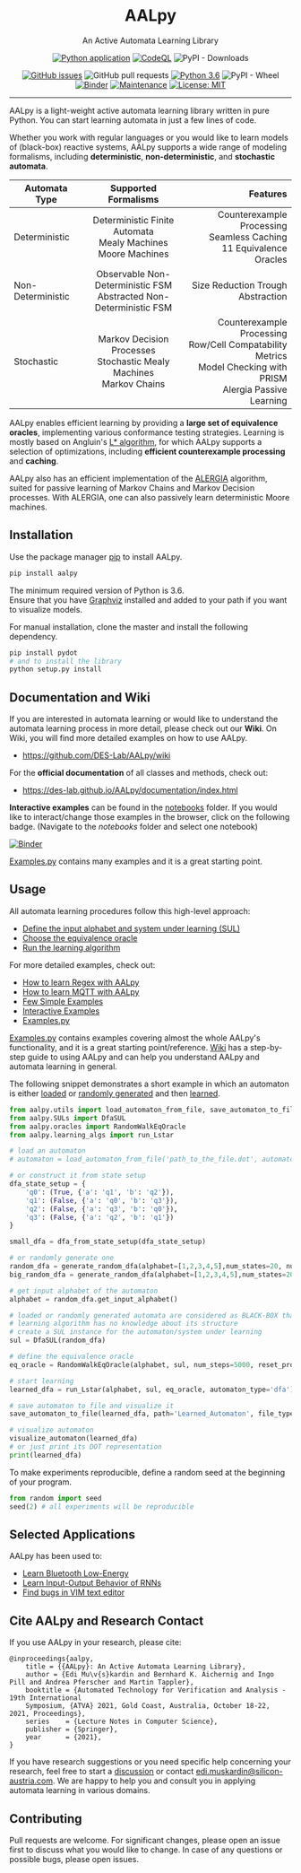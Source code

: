 <div align="center">
    <h1 align="center">AALpy</h1>
    <p align="center">An Active Automata Learning Library</p>

[![Python application](https://github.com/DES-Lab/AALpy/actions/workflows/python-app.yml/badge.svg)](https://github.com/DES-Lab/AALpy/actions/workflows/python-app.yml)
[![CodeQL](https://github.com/DES-Lab/AALpy/actions/workflows/codeql-analysis.yml/badge.svg)](https://github.com/DES-Lab/AALpy/actions/workflows/codeql-analysis.yml)
![PyPI - Downloads](https://img.shields.io/pypi/dm/aalpy)

[![GitHub issues](https://img.shields.io/github/issues/DES-Lab/AALpy)](https://github.com/DES-Lab/AALpy/issues)
![GitHub pull requests](https://img.shields.io/github/issues-pr/des-lab/aalpy)
[![Python 3.6](https://img.shields.io/badge/python-3.6%2B-blue)](https://www.python.org/downloads/release/python-360/)
![PyPI - Wheel](https://img.shields.io/pypi/wheel/aalpy)
[![Binder](https://mybinder.org/badge_logo.svg)](https://mybinder.org/v2/gh/DES-Lab/AALpy/master)
[![Maintenance](https://img.shields.io/badge/Maintained%3F-yes-green.svg)](https://GitHub.com/Naereen/StrapDown.js/graphs/commit-activity)
[![License: MIT](https://img.shields.io/badge/License-MIT-blue.svg)](https://opensource.org/licenses/MIT)
</div>
<hr />

AALpy is a light-weight active automata learning library written in pure Python. 
You can start learning automata in just a few lines of code. 

Whether you work with regular languages or you would like to learn models of 
(black-box) reactive systems, AALpy supports a wide range of modeling formalisms, including 
**deterministic**, **non-deterministic**, and **stochastic automata**. 

<center>

| Automata Type   |      Supported Formalisms      |  Features |
|----------|:-------------:|------:|
| Deterministic     |  Deterministic Finite Automata<br />Mealy Machines<br />Moore Machines | Counterexample Processing<br />Seamless Caching<br />11 Equivalence Oracles |
| Non-Deterministic |    Observable Non-Deterministic FSM <br /> Abstracted Non-Deterministic FSM|   Size Reduction Trough Abstraction<br />|
| Stochastic        |  Markov Decision Processes<br />Stochastic Mealy Machines<br />Markov Chains |    Counterexample Processing<br />Row/Cell Compatability Metrics<br />Model Checking with PRISM<br />Alergia Passive Learning|

</center>

<!---
You can use it to learn **deterministic finite automata**, **Moore machines**, 
and **Mealy machines** of deterministic systems. 
If the system that you would like to learn shows non-deterministic or
stochastic behavior, AALpy allows you to learn **observable
nondeterministic finite-state machines**, **Markov decision processes**, 
or **stochastic Mealy machines**.

Finally, support for learning **abstracted non-deterministic Mealy machines** 
enables efficient learning of system models with large input space.
--->

AALpy enables efficient learning by providing a **large set of equivalence oracles**, implementing various conformance testing strategies. Learning 
is mostly based on Angluin's [L* algorithm](https://people.eecs.berkeley.edu/~dawnsong/teaching/s10/papers/angluin87.pdf), for which AALpy supports a 
selection of optimizations, including **efficient counterexample processing** and **caching**.

AALpy also has an efficient implementation of the [ALERGIA](https://link.springer.com/article/10.1007/s10994-016-5565-9) algorithm, 
suited for passive learning of Markov Chains and Markov Decision processes. With ALERGIA, one can also passively learn deterministic Moore machines.
 
## Installation

Use the package manager [pip](https://pip.pypa.io/en/stable/) to install AALpy.
```bash
pip install aalpy
```
The minimum required version of Python is 3.6.  
Ensure that you have [Graphviz](https://graphviz.org/) installed and added to your path if you want to visualize models.

For manual installation, clone the master and install the following dependency.
```bash
pip install pydot
# and to install the library
python setup.py install
```

## Documentation and Wiki

If you are interested in automata learning or would like to understand the automata learning process in more detail,
please check out our **Wiki**. On Wiki, you will find more detailed examples on how to use AALpy.
- <https://github.com/DES-Lab/AALpy/wiki>

For the **official documentation** of all classes and methods, check out:
- <https://des-lab.github.io/AALpy/documentation/index.html>

**Interactive examples** can be found in the [notebooks](https://github.com/DES-Lab/AALpy/tree/master/notebooks) folder.
If you would like to interact/change those examples in the browser, click on the following badge. (Navigate to the _notebooks_ folder and select one notebook)

[![Binder](https://mybinder.org/badge_logo.svg)](https://mybinder.org/v2/gh/DES-Lab/AALpy/master)

[Examples.py](https://github.com/DES-Lab/AALpy/blob/master/Examples.py) contains many examples and it is a great starting point. 

## Usage

All automata learning procedures follow this high-level approach:
- [Define the input alphabet and system under learning (SUL)](https://github.com/DES-Lab/AALpy/wiki/SUL-Interface,-or-How-to-Learn-Your-Systems)
- [Choose the equivalence oracle](https://github.com/DES-Lab/AALpy/wiki/Equivalence-Oracles)
- [Run the learning algorithm](https://github.com/DES-Lab/AALpy/wiki/Setting-Up-Learning)

For more detailed examples, check out:
- [How to learn Regex with AALpy](https://github.com/DES-Lab/AALpy/wiki/SUL-Interface,-or-How-to-Learn-Your-Systems#example---regexsul)
- [How to learn MQTT with AALpy](https://github.com/DES-Lab/AALpy/wiki/SUL-Interface,-or-How-to-Learn-Your-Systems#example---mqtt)
- [Few Simple Examples](https://github.com/DES-Lab/Automata-Learning-Based-Diagnosis)
- [Interactive Examples](https://github.com/DES-Lab/AALpy/tree/master/notebooks)
- [Examples.py](https://github.com/DES-Lab/AALpy/blob/master/Examples.py)

[Examples.py](https://github.com/DES-Lab/AALpy/blob/master/Examples.py) contains examples covering almost the whole AALpy's functionality, and it is a great starting point/reference.
[Wiki](https://github.com/DES-Lab/AALpy/wiki) has a step-by-step guide to using AALpy and can help you understand AALpy and automata learning in general. 

The following snippet demonstrates a short example in which an automaton is either [loaded](https://github.com/DES-Lab/AALpy/wiki/Loading,Saving,-Syntax-and-Visualization-of-Automata) or [randomly generated](https://github.com/DES-Lab/AALpy/wiki/Generation-of-Random-Automata) and then [learned](https://github.com/DES-Lab/AALpy/wiki/Setting-Up-Learning).
```python
from aalpy.utils import load_automaton_from_file, save_automaton_to_file, visualize_automaton, generate_random_dfa, dfa_from_state_setup
from aalpy.SULs import DfaSUL
from aalpy.oracles import RandomWalkEqOracle
from aalpy.learning_algs import run_Lstar

# load an automaton
# automaton = load_automaton_from_file('path_to_the_file.dot', automaton_type='dfa')

# or construct it from state setup
dfa_state_setup = {
    'q0': (True, {'a': 'q1', 'b': 'q2'}),
    'q1': (False, {'a': 'q0', 'b': 'q3'}),
    'q2': (False, {'a': 'q3', 'b': 'q0'}),
    'q3': (False, {'a': 'q2', 'b': 'q1'})
}

small_dfa = dfa_from_state_setup(dfa_state_setup)

# or randomly generate one
random_dfa = generate_random_dfa(alphabet=[1,2,3,4,5],num_states=20, num_accepting_states=8)
big_random_dfa = generate_random_dfa(alphabet=[1,2,3,4,5],num_states=2000, num_accepting_states=500)

# get input alphabet of the automaton
alphabet = random_dfa.get_input_alphabet()

# loaded or randomly generated automata are considered as BLACK-BOX that is queried
# learning algorithm has no knowledge about its structure
# create a SUL instance for the automaton/system under learning
sul = DfaSUL(random_dfa)

# define the equivalence oracle
eq_oracle = RandomWalkEqOracle(alphabet, sul, num_steps=5000, reset_prob=0.09)

# start learning
learned_dfa = run_Lstar(alphabet, sul, eq_oracle, automaton_type='dfa')

# save automaton to file and visualize it
save_automaton_to_file(learned_dfa, path='Learned_Automaton', file_type='dot')

# visualize automaton
visualize_automaton(learned_dfa)
# or just print its DOT representation
print(learned_dfa)
```

To make experiments reproducible, define a random seed at the beginning of your program.
```Python
from random import seed
seed(2) # all experiments will be reproducible
```

## Selected Applications
AALpy has been used to:
- [Learn Bluetooth Low-Energy](https://github.com/apferscher/ble-learning)
- [Learn Input-Output Behavior of RNNs](https://github.com/DES-Lab/Extracting-FSM-From-RNNs)
- [Find bugs in VIM text editor](https://github.com/DES-Lab/AALpy/discussions/13)

## Cite AALpy and Research Contact
If you use AALpy in your research, please cite:
```
@inproceedings{aalpy,
	title = {{AALpy}: An Active Automata Learning Library},
	author = {Edi Mu\v{s}kardin and Bernhard K. Aichernig and Ingo Pill and Andrea Pferscher and Martin Tappler},
	booktitle = {Automated Technology for Verification and Analysis - 19th International
	Symposium, {ATVA} 2021, Gold Coast, Australia, October 18-22, 2021, Proceedings},
	series    = {Lecture Notes in Computer Science},  
	publisher = {Springer},
	year      = {2021},
}
```
If you have research suggestions or you need specific help concerning your research, feel free to start a [discussion](https://github.com/DES-Lab/AALpy/discussions) or contact [edi.muskardin@silicon-austria.com](mailto:edi.muskardin@silicon-austria.com).
We are happy to help you and consult you in applying automata learning in various domains.

## Contributing
Pull requests are welcome. For significant changes, please open an issue first to discuss what you would like to change.
In case of any questions or possible bugs, please open issues.
